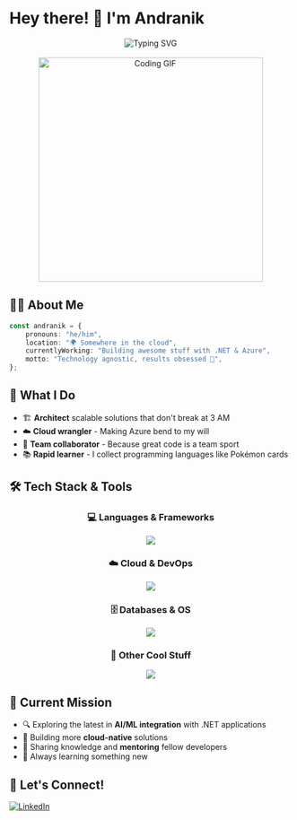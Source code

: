 # Hey there! 👋 I'm Andranik

<div align="center">
  <img src="https://readme-typing-svg.herokuapp.com?font=Fira+Code&size=25&pause=1000&color=F75C7E&center=true&vCenter=true&width=600&lines=Senior+Software+Engineer+%F0%9F%92%BB;Software+Architect+%F0%9F%8F%97%EF%B8%8F;Cloud+%26+DevOps+Specialist+%E2%98%81%EF%B8%8F;AI+Enthusiast+%F0%9F%A4%96;Always+Learning+Something+New+%F0%9F%9A%80" alt="Typing SVG" />
</div>

<br/>

<div align="center">
  <img src="https://media.giphy.com/media/qgQUggAC3Pfv687qPC/giphy.gif" width="400" alt="Coding GIF"/>
</div>

## 🧑‍💻 About Me

```typescript
const andranik = {
    pronouns: "he/him",
    location: "🌍 Somewhere in the cloud",
    currentlyWorking: "Building awesome stuff with .NET & Azure",
    motto: "Technology agnostic, results obsessed 🎯",
};
```

## 🚀 What I Do

- 🏗️ **Architect** scalable solutions that don't break at 3 AM
- ☁️ **Cloud wrangler** - Making Azure bend to my will
- 🤝 **Team collaborator** - Because great code is a team sport
- 📚 **Rapid learner** - I collect programming languages like Pokémon cards

## 🛠️ Tech Stack & Tools

<div align="center">

### 💻 Languages & Frameworks
<img src="https://skillicons.dev/icons?i=dotnet,cs,typescript,powershell,bash" />

### ☁️ Cloud & DevOps
<img src="https://skillicons.dev/icons?i=azure,aws,docker,kubernetes,terraform" />

### 🗄️ Databases & OS
<img src="https://skillicons.dev/icons?i=postgresql,mongodb,redis,linux,windows" />

### 🎨 Other Cool Stuff
<img src="https://skillicons.dev/icons?i=git,github,vscode,rider,visualstudio" />

</div>

## 🎯 Current Mission

- 🔍 Exploring the latest in **AI/ML integration** with .NET applications
- 🚀 Building more **cloud-native** solutions
- 📖 Sharing knowledge and **mentoring** fellow developers
- 🌱 Always learning something new

## 🤝 Let's Connect!

<div align="left">

[![LinkedIn](https://img.shields.io/badge/LinkedIn-%230077B5.svg?logo=linkedin&logoColor=white)](https://linkedin.com/in/andranik-ghulyan-b9557796/)

</div>

